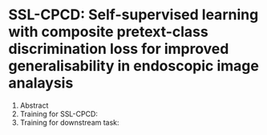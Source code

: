 # SSL-CPCD: Self-supervised learning with composite pretext-class discrimination loss for improved generalisability in endoscopic image analaysis
1. Abstract
2. Training for SSL-CPCD:
3. Training for downstream task:
